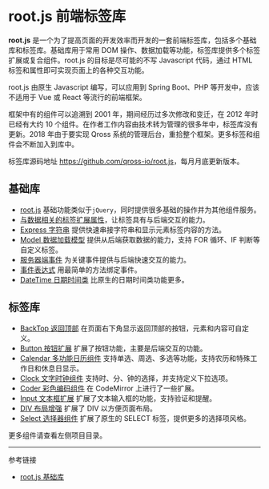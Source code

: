 # root.js 前端标签库

**root.js** 是一个为了提高页面的开发效率而开发的一套前端标签库，包括多个基础库和标签库。基础库用于常用 DOM 操作、数据加载等功能，标签库提供多个标签扩展或复合组件。root.js 的目标是尽可能的不写 Javascript 代码，通过 HTML 标签和属性即可实现页面上的各种交互功能。

root.js 由原生 Javascript 编写，可以应用到 Spring Boot、PHP 等开发中，应该不适用于 Vue 或 React 等流行的前端框架。

框架中有的组件可以追溯到 2001 年，期间经历过多次修改和变迁，在 2012 年时已经有大约 10 个组件。在作者工作内容由技术转为管理的很多年中，标签库没有更新。2018 年由于要实现 Qross 系统的管理后台，重拾整个框架。更多标签和组件会不断加入到库中。

标签库源码地址 <https://github.com/qross-io/root.js>，每月月底更新版本。

## 基础库

* [root.js](/root.js/root.md) 基础功能类似于`jQuery`，同时提供很多基础的操作并为其他组件服务。
* [与数据相关的标签扩展属性](/root.js/data.md)，让标签具有与后端交互的能力。
* [Express 字符串](/root.js/express.md) 提供快速串接字符串和显示元素标签内容的方法。
* [Model 数据加载模型](/root.js/model.md) 提供从后端获取数据的能力，支持 FOR 循环、IF 判断等自定义标签。
* [服务器端事件](/root.js/server.md) 为关键事件提供与后端快速交互的能力。
* [事件表达式](/root.js/event.md) 用最简单的方法绑定事件。
* [DateTime 日期时间类](/root.js/datetime.md) 比原生的日期时间类功能更多。

## 标签库

* [BackTop 返回顶部](/root.js/backtop.md)  在页面右下角显示返回顶部的按钮，元素和内容可自定义。
* [Button 按钮扩展](/root.js/button.md) 扩展了按钮功能，主要是后端交互的功能。
* [Calendar 多功能日历组件](/root.js/calendar.md) 支持单选、周选、多选等功能，支持农历和特殊工作日和休息日显示。
* [Clock 文字时钟组件](/root.js/clock.md) 支持时、分、钟的选择，并支持定义下拉选项。
* [Coder 彩色编码组件](/root.js/coder.md) 在 CodeMirror 上进行了一些扩展。
* [Input 文本框扩展](/root.js/input.md) 扩展了文本输入框的功能，支持验证和提醒。
* [DIV 布局增强](/root.js/div.md) 扩展了 DIV 以方便页面布局。
* [Select 选择器组件](/root.js/select.md) 扩展了原生的 SELECT 标签，提供更多的选择项风格。

更多组件请查看左侧项目目录。

---
参考链接

* [root.js 基础库](/root.js/root.md)